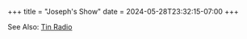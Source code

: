 +++
title = "Joseph's Show"
date = 2024-05-28T23:32:15-07:00
+++

See Also: [Tin Radio](/tags/tin-radio)